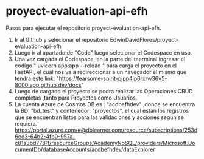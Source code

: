 # proyect-evaluation-api-efh

Pasos para ejecutar el repositorio proyect-evaluation-api-efh.

1) Ir al Github y selecionar el repositorio EdwinDavidFlores/proyect-evaluation-api-efh
2) Luego ir al apartado de "Code" luego selecionar el Codespace en uso.
3) Una vez cargada el Codespace, en la parte del teerminal ingresar el codigo " uvicorn app:app --reload " para carga el proyecto en el FastAPI, el cual nos va a redireccionar a un navegador el mismo que tendra este link: "https://fearsome-spirit-pjpp4jp6rxrw36v5-8000.app.github.dev/docs"
4) Luego de cargado el proyecto se podra realizar las Operaciones CRUD completas ,tanto para Proyectos como Usuarios.
5) La cuenta Azure de Cosmos DB es : "acdbefhdev" ,donde se encuentra la BD: "bd_test" y contenedor: "proyectos", el cual estan los registros que se encuentran listos para las validaciones y acciones segun se requiera.
https://portal.azure.com/#@dblearner.com/resource/subscriptions/253d6ed3-64b2-4fb0-957a-c81a3bd7781f/resourceGroups/AcademyNoSQL/providers/Microsoft.DocumentDb/databaseAccounts/acdbefhdev/dataExplorer
